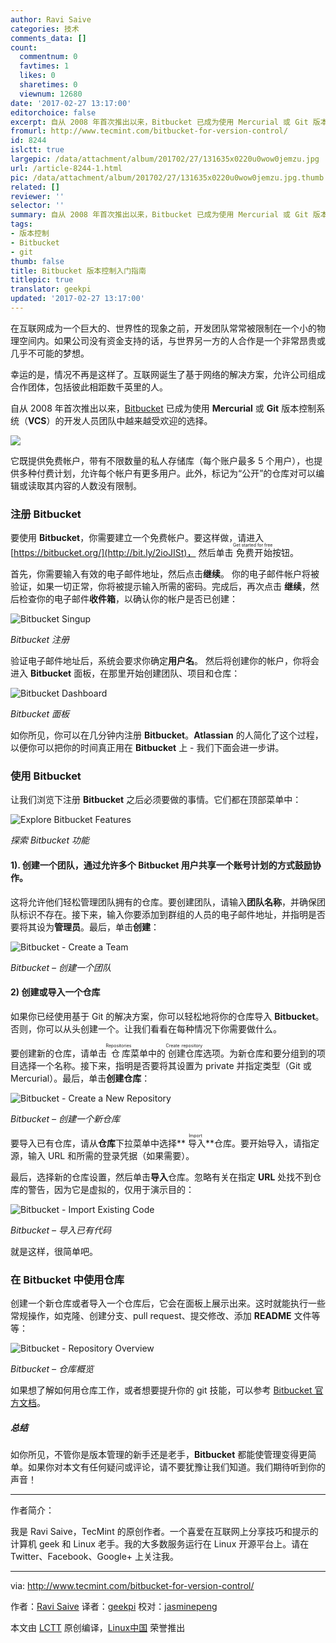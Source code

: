 ```yaml
---
author: Ravi Saive
categories: 技术
comments_data: []
count:
  commentnum: 0
  favtimes: 1
  likes: 0
  sharetimes: 0
  viewnum: 12680
date: '2017-02-27 13:17:00'
editorchoice: false
excerpt: 自从 2008 年首次推出以来，Bitbucket 已成为使用 Mercurial 或 Git 版本控制系统（VCS）的开发人员团队中越来越受欢迎的选择。
fromurl: http://www.tecmint.com/bitbucket-for-version-control/
id: 8244
islctt: true
largepic: /data/attachment/album/201702/27/131635x0220u0wow0jemzu.jpg
url: /article-8244-1.html
pic: /data/attachment/album/201702/27/131635x0220u0wow0jemzu.jpg.thumb.jpg
related: []
reviewer: ''
selector: ''
summary: 自从 2008 年首次推出以来，Bitbucket 已成为使用 Mercurial 或 Git 版本控制系统（VCS）的开发人员团队中越来越受欢迎的选择。
tags:
- 版本控制
- Bitbucket
- git
thumb: false
title: Bitbucket 版本控制入门指南
titlepic: true
translator: geekpi
updated: '2017-02-27 13:17:00'
---
```


在互联网成为一个巨大的、世界性的现象之前，开发团队常常被限制在一个小的物理空间内。如果公司没有资金支持的话，与世界另一方的人合作是一个非常昂贵或几乎不可能的梦想。


幸运的是，情况不再是这样了。互联网诞生了基于网络的解决方案，允许公司组成合作团体，包括彼此相距数千英里的人。


自从 2008 年首次推出以来，[Bitbucket](http://bit.ly/2ieExnS) 已成为使用 **Mercurial** 或 **Git** 版本控制系统（**VCS**）的开发人员团队中越来越受欢迎的选择。


![](/data/attachment/album/201702/27/131635x0220u0wow0jemzu.jpg)


它既提供免费帐户，带有不限数量的私人存储库（每个账户最多 5 个用户），也提供多种付费计划，允许每个帐户有更多用户。此外，标记为“公开”的仓库对可以编辑或读取其内容的人数没有限制。


### 注册 Bitbucket


要使用 **Bitbucket**，你需要建立一个免费帐户。要这样做，请进入 [https://bitbucket.org/](http://bit.ly/2ioJISt)， 然后单击<ruby> 免费开始 <rt>  Get started for free </rt></ruby>按钮。


首先，你需要输入有效的电子邮件地址，然后点击**继续**。 你的电子邮件帐户将被验证，如果一切正常，你将被提示输入所需的密码。完成后，再次点击 **继续**，然后检查你的电子邮件**收件箱**，以确认你的帐户是否已创建：


![Bitbucket Singup](/data/attachment/album/201702/27/131740cm6xcp9a1l6edl9q.png)


*Bitbucket 注册*


验证电子邮件地址后，系统会要求你确定**用户名**。 然后将创建你的帐户，你将会进入 **Bitbucket** 面板，在那里开始创建团队、项目和仓库：


![Bitbucket Dashboard](/data/attachment/album/201702/27/131741gzrvrwrj451mj2zw.png)


*Bitbucket 面板*


如你所见，你可以在几分钟内注册 **Bitbucket**。**Atlassian** 的人简化了这个过程，以便你可以把你的时间真正用在 **Bitbucket** 上 - 我们下面会进一步讲。


### 使用 Bitbucket


让我们浏览下注册 **Bitbucket** 之后必须要做的事情。它们都在顶部菜单中：


![Explore Bitbucket Features](/data/attachment/album/201702/27/131741n7upjtzxuiccqrrq.png)


*探索 Bitbucket 功能*


#### 1). 创建一个团队，通过允许多个 Bitbucket 用户共享一个账号计划的方式鼓励协作。


这将允许他们轻松管理团队拥有的仓库。要创建团队，请输入**团队名称**，并确保团队标识不存在。接下来，输入你要添加到群组的人员的电子邮件地址，并指明是否要将其设为**管理员**。最后，单击**创建**：


![Bitbucket - Create a Team](/data/attachment/album/201702/27/131742u0goglt011o57hzw.png)


*Bitbucket – 创建一个团队*


#### 2) 创建或导入一个仓库


如果你已经使用基于 Git 的解决方案，你可以轻松地将你的仓库导入 **Bitbucket**。否则，你可以从头创建一个。让我们看看在每种情况下你需要做什么。


要创建新的仓库，请单击<ruby> 仓库 <rt>  Repositories </rt></ruby>菜单中的<ruby> 创建仓库 <rt>  Create repository </rt></ruby>选项。为新仓库和要分组到的项目选择一个名称。接下来，指明是否要将其设置为 private 并指定类型（Git 或 Mercurial）。最后，单击**创建仓库**：


![Bitbucket - Create a New Repository](/data/attachment/album/201702/27/131742i0o0yppkip0p7k00.png)


*Bitbucket – 创建一个新仓库*


要导入已有仓库，请从**仓库**下拉菜单中选择**<ruby> 导入 <rt>  Import </rt></ruby>**仓库。要开始导入，请指定源，输入 URL 和所需的登录凭据（如果需要）。


最后，选择新的仓库设置，然后单击**导入**仓库。忽略有关在指定 **URL** 处找不到仓库的警告，因为它是虚拟的，仅用于演示目的：


![Bitbucket - Import Existing Code](/data/attachment/album/201702/27/131743hvqtgtlt0fl2ft0g.png)


*Bitbucket – 导入已有代码*


就是这样，很简单吧。


### 在 Bitbucket 中使用仓库


创建一个新仓库或者导入一个仓库后，它会在面板上展示出来。这时就能执行一些常规操作，如克隆、创建分支、pull request、提交修改、添加 **README** 文件等等：


![Bitbucket - Repository Overview](/data/attachment/album/201702/27/131743n2p269juevegvh2o.png)


*Bitbucket – 仓库概览*


如果想了解如何用仓库工作，或者想要提升你的 git 技能，可以参考 [Bitbucket 官方文档](https://confluence.atlassian.com/bitbucket/bitbucket-cloud-documentation-home-221448814.html)。


##### 总结


如你所见，不管你是版本管理的新手还是老手，**Bitbucket** 都能使管理变得更简单。如果你对本文有任何疑问或评论，请不要犹豫让我们知道。我们期待听到你的声音！




---


作者简介：


我是 Ravi Saive，TecMint 的原创作者。一个喜爱在互联网上分享技巧和提示的计算机 geek 和 Linux 老手。我的大多数服务运行在 Linux 开源平台上。请在 Twitter、Facebook、Google+ 上关注我。




---


via: <http://www.tecmint.com/bitbucket-for-version-control/>


作者：[Ravi Saive](http://www.tecmint.com/author/admin/) 译者：[geekpi](https://github.com/geekpi) 校对：[jasminepeng](https://github.com/jasminepeng)


本文由 [LCTT](https://github.com/LCTT/TranslateProject) 原创编译，[Linux中国](https://linux.cn/) 荣誉推出